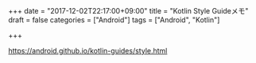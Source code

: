 +++
date = "2017-12-02T22:17:00+09:00"
title = "Kotlin Style Guideメモ"
draft = false
categories = ["Android"]
tags = ["Android", "Kotlin"]


+++

https://android.github.io/kotlin-guides/style.html
